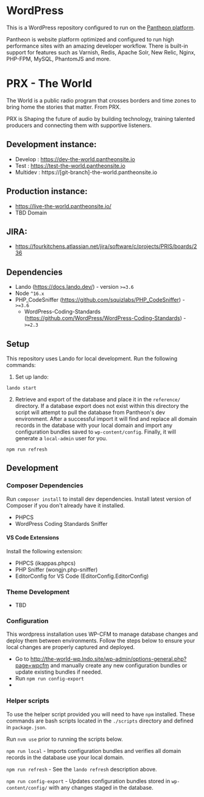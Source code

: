 # WordPress

This is a WordPress repository configured to run on the [Pantheon platform](https://pantheon.io).

Pantheon is website platform optimized and configured to run high performance sites with an amazing developer workflow. There is built-in support for features such as Varnish, Redis, Apache Solr, New Relic, Nginx, PHP-FPM, MySQL, PhantomJS and more.

# PRX - The World

The World is a public radio program that crosses borders and time zones to bring home the stories that matter. From PRX.

PRX is Shaping the future of audio by building technology, training talented producers and connecting them with supportive listeners.

## Development instance:

- Develop : https://dev-the-world.pantheonsite.io
- Test : https://test-the-world.pantheonsite.io
- Multidev : https://[git-branch]-the-world.pantheonsite.io

## Production instance:

- https://live-the-world.pantheonsite.io/
- TBD Domain

## JIRA:

- https://fourkitchens.atlassian.net/jira/software/c/projects/PRIS/boards/236

## Dependencies

- Lando (https://docs.lando.dev/) - version `>=3.6`
- Node `^16.x`
- PHP_CodeSniffer (https://github.com/squizlabs/PHP_CodeSniffer) - `>=3.6`
  - WordPress-Coding-Standards (https://github.com/WordPress/WordPress-Coding-Standards) - `>=2.3`

## Setup

This repository uses Lando for local development. Run the following commands:

1. Set up lando:

`lando start`

2. Retrieve and export of the database and place it in the `reference/` directory. If a database export does not exist within this directory the script will attempt to pull the database from Pantheon's dev environment. After a successful import it will find and replace all domain records in the database with your local domain and import any configuration bundles saved to `wp-content/config`. Finally, it will generate a `local-admin` user for you.

`npm run refresh`

## Development

### Composer Dependencies

Run `composer install` to install dev dependencies. Install latest version of Composer if you don't already have it installed.

- PHPCS
- WordPress Coding Standards Sniffer

#### VS Code Extensions

Install the following extension:

- PHPCS (ikappas.phpcs)
- PHP Sniffer (wongjn.php-sniffer)
- EditorConfig for VS Code (EditorConfig.EditorConfig)

### Theme Development

- TBD

### Configuration

This wordpress installation uses WP-CFM to manage database changes and deploy them between environments. Follow the steps below to ensure your local changes are properly captured and deployed.

- Go to http://the-world-wp.lndo.site/wp-admin/options-general.php?page=wpcfm and manually create any new configuration bundles or update existing bundles if needed.
- Run `npm run config-export`
-

### Helper scripts

To use the helper script provided you will need to have `npm` installed. These commands are bash scripts located in the `./scripts` directory and defined in `package.json`.

Run `nvm use` prior to running the scripts below.

`npm run local` - Imports configuration bundles and verifies all domain records in the database use your local domain.

`npm run refresh` - See the `lando refresh` description above.

`npm run config-export` - Updates configuration bundles stored in `wp-content/config/` with any changes staged in the database.
